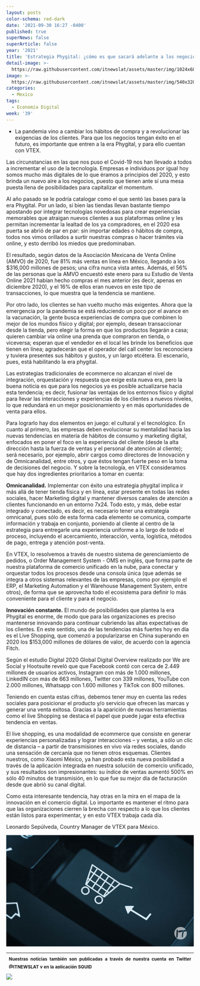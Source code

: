 ```yaml
---
layout: posts
color-schema: red-dark
date: '2021-09-30 16:27 -0400'
published: true
superNews: false
superArticle: false
year: '2021'
title: 'Estrategia Phygital: ¿cómo es que sacará adelante a los negocios?'
detail-image: >-
  https://raw.githubusercontent.com/itnewslat/assets/master/img/1024x680/ecommerce-g.jpg
image: >-
  https://raw.githubusercontent.com/itnewslat/assets/master/img/540x320/ecommerce-p.jpg
categories:
  - Mexico
tags:
  - Economía Digital
week: '39'
---
```

- La pandemia vino a cambiar los hábitos de compra y a revolucionar las exigencias de los clientes. Para que los negocios tengan éxito en el futuro, es importante que entren a la era Phygital, y para ello cuentan con VTEX.

Las circunstancias en las que nos puso el Covid-19 nos han llevado a todos a incrementar el uso de la tecnología. Empresas e individuos por igual hoy somos mucho más digitales de lo que éramos a principios del 2020, y esto brinda un nuevo aire a los negocios, puesto que tienen ante sí una mesa puesta llena de posibilidades para capitalizar el momentum. 

Al año pasado se le podría catalogar como el que sentó las bases para la era Phygital. Por un lado, si bien las tiendas llevan bastante tiempo apostando por integrar tecnologías novedosas para crear experiencias memorables que atraigan nuevos clientes a sus plataformas online y les permitan incrementar la lealtad de los ya compradores, en el 2020 esa puerta se abrió de par en par: sin importar edades o hábitos de compra, todos nos vimos orillados a surtir nuestras compras o hacer trámites vía online, y esto derribó los miedos que predominaban. 

El resultado, según datos de la Asociación Mexicana de Venta Online (AMVO) de 2020, fue 81% más ventas en línea en México, llegando a los $316,000 millones de pesos; una cifra nunca vista antes. Además, el 56% de las personas que la AMVO encuestó este enero para su Estudio de Venta Online 2021 habían hecho compras el mes anterior (es decir, apenas en diciembre 2020), y el 16% de ellos eran nuevos en este tipo de transacciones, lo que muestra que la tendencia se mantiene. 

Por otro lado, los clientes se han vuelto mucho más exigentes. Ahora que la emergencia por la pandemia se está reduciendo un poco por el avance en la vacunación, la gente busca experiencias de compra que combinen lo mejor de los mundos físico y digital; por ejemplo, desean transaccionar desde la tienda, pero elegir la forma en que los productos llegarán a casa; quieren cambiar vía online una prenda que compraron en tienda, o viceversa; esperan que el vendedor en el local les brinde los beneficios que tienen en línea; agradecerán que el operador del call center los reconociera y tuviera presentes sus hábitos y gustos, y un largo etcétera. El escenario, pues, está habilitando la era phygital. 

Las estrategias tradicionales de ecommerce no alcanzan el nivel de integración, orquestación y respuesta que exige esta nueva era, pero la buena noticia es que para los negocios ya es posible actualizarse hacia esta tendencia; es decir, fusionar las ventajas de los entornos físico y digital para llevar las interacciones y experiencias de los clientes a nuevos niveles, lo que redundará en un mejor posicionamiento y en más oportunidades de venta para ellos. 

Para lograrlo hay dos elementos en juego: el cultural y el tecnológico. En cuanto al primero, las empresas deben evolucionar su mentalidad hacia las nuevas tendencias en materia de hábitos de consumo y marketing digital, enfocados en poner el foco en la experiencia del cliente (desde la alta dirección hasta la fuerza de ventas y el personal de atención al cliente); será necesario, por ejemplo, abrir cargos como directores de Innovación y de Omnicanalidad, entre otros, y que éstos tengan fuerte peso en la toma de decisiones del negocio. Y sobre la tecnología, en VTEX consideramos que hay dos ingredientes prioritarios a tomar en cuenta: 

**Omnicanalidad.** Implementar con éxito una estrategia phygital implica ir más allá de tener tienda física y en línea, estar presente en todas las redes sociales, hacer Marketing digital y mantener diversos canales de atención a clientes funcionando en un entorno 7x24. Todo esto, y más, debe estar integrado y conectado, es decir, es necesario tener una estrategia omnicanal, pues sólo de esta forma cada elemento se comunica, comparte información y trabaja en conjunto, poniendo al cliente al centro de la estrategia para entregarle una experiencia uniforme a lo largo de todo el proceso, incluyendo el acercamiento, interacción, venta, logística, métodos de pago, entrega y atención post-venta. 

En VTEX, lo resolvemos a través de nuestro sistema de gerenciamiento de pedidos, o Order Management System - OMS en inglés, que forma parte de nuestra plataforma de comercio unificado en la nube, para conectar y orquestar todos los procesos desde una consola única (que además se integra a otros sistemas relevantes de las empresas, como por ejemplo el ERP, el Marketing Automation y el Warehouse Management System, entre otros), de forma que se aprovecha todo el ecosistema para definir lo más conveniente para el cliente y para el negocio.  

**Innovación constante.** El mundo de posibilidades que plantea la era Phygital es enorme, de modo que para las organizaciones es preciso mantenerse innovando para continuar cubriendo las altas expectativas de los clientes. En este sentido, una de las tendencias más fuertes hoy en día es el Live Shopping, que comenzó a popularizarse en China superando en 2020 los $153,000 millones de dólares de valor, de acuerdo con la agencia Fitch. 

Según el estudio Digital 2020 Global Digital Overview realizado por We are Social y Hootsuite reveló que que Facebook contó con cerca de 2.449 millones de usuarios activos, Instagram con más de 1.000 millones, LinkedIN con más de 663 millones, Twitter con 339 millones, YouTube con 2.000 millones, Whatsapp con 1.600 millones y TikTok con 800 millones. 

Teniendo en cuenta estas cifras, debemos tener muy en cuenta las redes sociales para posicionar el producto y/o servicio que ofrecen las marcas y generar una venta exitosa. Gracias a la aparición de nuevas herramientas como el live Shopping se destaca el papel que puede jugar esta efectiva tendencia en ventas. 

El live shopping, es una modalidad de ecommerce que consiste en generar experiencias personalizadas y lograr interacciones – y ventas, a sólo un clic de distancia – a partir de transmisiones en vivo vía redes sociales, dando una sensación de cercanía que no tienen otros esquemas. Clientes nuestros, como Xiaomi México, ya han probado esta nueva posibilidad a través de la aplicación integrada en nuestra solución de comercio unificado, y sus resultados son impresionantes: su índice de ventas aumentó 500% en sólo 40 minutos de transmisión, en lo que fue su mejor día de facturación desde que abrió su canal digital. 

Como esta interesante tendencia, hay otras en la mira en el mapa de la innovación en el comercio digital. Lo importante es mantener el ritmo para que las organizaciones cierren la brecha con respecto a lo que los clientes están listos para experimentar, y en esto VTEX trabaja cada día. 

Leonardo Sepúlveda, Country Manager de VTEX para México.

![](https://raw.githubusercontent.com/itnewslat/assets/master/img/540x320/ecommerce-p.jpg)

<table style="height: 42px;" width="569">
<tbody>
<tr>
<td style="text-align: justify;"><sub><strong>Nuestras noticias también son publicadas a través de nuestra cuenta en Twitter <a href="https://twitter.com/itnewslat?lang=es">@ITNEWSLAT</a> y en la aplicación <a href="https://squidapp.co/en/">SQUID</a></strong></sub></td>
</tr>
</tbody>
</table>

<img src="https://tracker.metricool.com/c3po.jpg?hash=56f88a41e39ab42c063cc51676587a04"/>